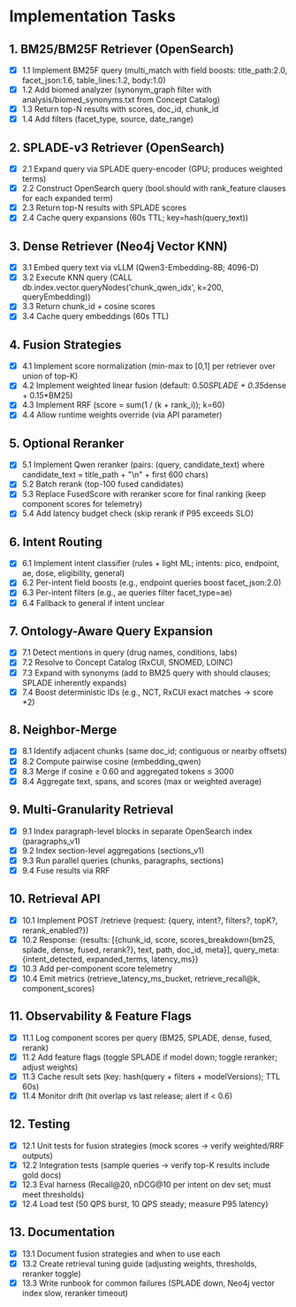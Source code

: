 # Implementation Tasks

## 1. BM25/BM25F Retriever (OpenSearch)

- [x] 1.1 Implement BM25F query (multi_match with field boosts: title_path:2.0, facet_json:1.6, table_lines:1.2, body:1.0)
- [x] 1.2 Add biomed analyzer (synonym_graph filter with analysis/biomed_synonyms.txt from Concept Catalog)
- [x] 1.3 Return top-N results with scores, doc_id, chunk_id
- [x] 1.4 Add filters (facet_type, source, date_range)

## 2. SPLADE-v3 Retriever (OpenSearch)

- [x] 2.1 Expand query via SPLADE query-encoder (GPU; produces weighted terms)
- [x] 2.2 Construct OpenSearch query (bool.should with rank_feature clauses for each expanded term)
- [x] 2.3 Return top-N results with SPLADE scores
- [x] 2.4 Cache query expansions (60s TTL; key=hash(query_text))

## 3. Dense Retriever (Neo4j Vector KNN)

- [x] 3.1 Embed query text via vLLM (Qwen3-Embedding-8B; 4096-D)
- [x] 3.2 Execute KNN query (CALL db.index.vector.queryNodes('chunk_qwen_idx', k=200, queryEmbedding))
- [x] 3.3 Return chunk_id + cosine scores
- [x] 3.4 Cache query embeddings (60s TTL)

## 4. Fusion Strategies

- [x] 4.1 Implement score normalization (min-max to [0,1] per retriever over union of top-K)
- [x] 4.2 Implement weighted linear fusion (default: 0.50*SPLADE + 0.35*dense + 0.15*BM25)
- [x] 4.3 Implement RRF (score = sum(1 / (k + rank_i)); k=60)
- [x] 4.4 Allow runtime weights override (via API parameter)

## 5. Optional Reranker

- [x] 5.1 Implement Qwen reranker (pairs: (query, candidate_text) where candidate_text = title_path + "\n" + first 600 chars)
- [x] 5.2 Batch rerank (top-100 fused candidates)
- [x] 5.3 Replace FusedScore with reranker score for final ranking (keep component scores for telemetry)
- [x] 5.4 Add latency budget check (skip rerank if P95 exceeds SLO)

## 6. Intent Routing

- [x] 6.1 Implement intent classifier (rules + light ML; intents: pico, endpoint, ae, dose, eligibility, general)
- [x] 6.2 Per-intent field boosts (e.g., endpoint queries boost facet_json:2.0)
- [x] 6.3 Per-intent filters (e.g., ae queries filter facet_type=ae)
- [x] 6.4 Fallback to general if intent unclear

## 7. Ontology-Aware Query Expansion

- [x] 7.1 Detect mentions in query (drug names, conditions, labs)
- [x] 7.2 Resolve to Concept Catalog (RxCUI, SNOMED, LOINC)
- [x] 7.3 Expand with synonyms (add to BM25 query with should clauses; SPLADE inherently expands)
- [x] 7.4 Boost deterministic IDs (e.g., NCT, RxCUI exact matches → score *2)

## 8. Neighbor-Merge

- [x] 8.1 Identify adjacent chunks (same doc_id; contiguous or nearby offsets)
- [x] 8.2 Compute pairwise cosine (embedding_qwen)
- [x] 8.3 Merge if cosine ≥ 0.60 and aggregated tokens ≤ 3000
- [x] 8.4 Aggregate text, spans, and scores (max or weighted average)

## 9. Multi-Granularity Retrieval

- [x] 9.1 Index paragraph-level blocks in separate OpenSearch index (paragraphs_v1)
- [x] 9.2 Index section-level aggregations (sections_v1)
- [x] 9.3 Run parallel queries (chunks, paragraphs, sections)
- [x] 9.4 Fuse results via RRF

## 10. Retrieval API

- [x] 10.1 Implement POST /retrieve (request: {query, intent?, filters?, topK?, rerank_enabled?})
- [x] 10.2 Response: {results: [{chunk_id, score, scores_breakdown{bm25, splade, dense, fused, rerank?}, text, path, doc_id, meta}], query_meta: {intent_detected, expanded_terms, latency_ms}}
- [x] 10.3 Add per-component score telemetry
- [x] 10.4 Emit metrics (retrieve_latency_ms_bucket, retrieve_recall@k, component_scores)

## 11. Observability & Feature Flags

- [x] 11.1 Log component scores per query (BM25, SPLADE, dense, fused, rerank)
- [x] 11.2 Add feature flags (toggle SPLADE if model down; toggle reranker; adjust weights)
- [x] 11.3 Cache result sets (key: hash(query + filters + modelVersions); TTL 60s)
- [x] 11.4 Monitor drift (hit overlap vs last release; alert if < 0.6)

## 12. Testing

- [x] 12.1 Unit tests for fusion strategies (mock scores → verify weighted/RRF outputs)
- [x] 12.2 Integration tests (sample queries → verify top-K results include gold docs)
- [x] 12.3 Eval harness (Recall@20, nDCG@10 per intent on dev set; must meet thresholds)
- [x] 12.4 Load test (50 QPS burst, 10 QPS steady; measure P95 latency)

## 13. Documentation

- [x] 13.1 Document fusion strategies and when to use each
- [x] 13.2 Create retrieval tuning guide (adjusting weights, thresholds, reranker toggle)
- [x] 13.3 Write runbook for common failures (SPLADE down, Neo4j vector index slow, reranker timeout)
